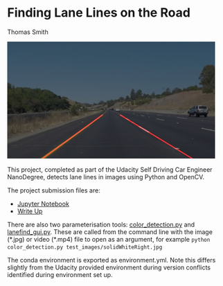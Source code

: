 # **Finding Lane Lines on the Road** 
Thomas Smith

<img src="test_images_output/solidYellowCurve_overlay.jpg" width="480" alt="Combined Image" />


This project, completed as part of the Udacity Self Driving Car Engineer NanoDegree, detects lane lines in images using Python and OpenCV.

The project submission files are:
 - [Jupyter Notebook](P1.ipynb)
 - [Write Up](writeup.md)
 
There are also two parameterisation tools: [color_detection.py](color_detection.py) and [lanefind_gui.py](lanefind_gui.py). These are called from the command line with the image (\*.jpg) or video (\*.mp4) file to open as an argument, for example 
`python color_detection.py test_images/solidWhiteRight.jpg`

The conda environment is exported as environment.yml. Note this differs slightly from the Udacity provided environment during version conflicts identified during environment set up.
